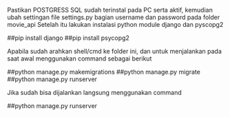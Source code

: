 Pastikan POSTGRESS SQL sudah terinstal pada PC serta aktif, kemudian ubah settingan file settings.py bagian username dan password pada folder movie_api
Setelah itu lakukan instalasi python module django dan pyscopg2

##pip install django
##pip install psycopg2

Apabila sudah arahkan shell/cmd ke folder ini, dan untuk menjalankan pada saat awal menggunakan command sebagai berikut

##python manage.py makemigrations
##python manage.py migrate
##python manage.py runserver

Jika sudah bisa dijalankan langsung menggunakan command

##python manage.py runserver
